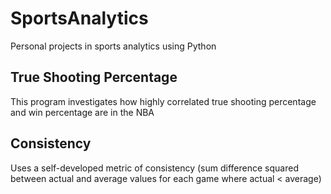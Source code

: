 # SportsAnalytics

Personal projects in sports analytics using Python

## True Shooting Percentage

This program investigates how highly correlated true shooting percentage and win percentage are in the NBA

## Consistency

Uses a self-developed metric of consistency (sum difference squared between actual and average values for each game where actual < average)
